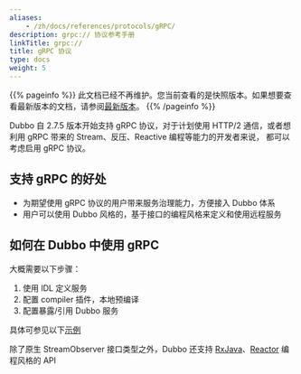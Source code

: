 ```yaml
---
aliases:
    - /zh/docs/references/protocols/gRPC/
description: grpc:// 协议参考手册
linkTitle: grpc://
title: gRPC 协议
type: docs
weight: 5
---
```




{{% pageinfo %}} 此文档已经不再维护。您当前查看的是快照版本。如果想要查看最新版本的文档，请参阅[最新版本](/zh-cn/overview/mannual/java-sdk/reference-manual/protocol/grpc/)。
{{% /pageinfo %}}

Dubbo 自 2.7.5 版本开始支持 gRPC 协议，对于计划使用 HTTP/2 通信，或者想利用 gRPC 带来的 Stream、反压、Reactive 编程等能力的开发者来说，
都可以考虑启用 gRPC 协议。

## 支持 gRPC 的好处
* 为期望使用 gRPC 协议的用户带来服务治理能力，方便接入 Dubbo 体系
* 用户可以使用 Dubbo 风格的，基于接口的编程风格来定义和使用远程服务

## 如何在 Dubbo 中使用 gRPC
大概需要以下步骤：  
1. 使用 IDL 定义服务
2. 配置 compiler 插件，本地预编译
3. 配置暴露/引用 Dubbo 服务

具体可参见以下[示例](https://github.com/apache/dubbo-samples/tree/master/99-integration/dubbo-samples-grpc)

除了原生 StreamObserver 接口类型之外，Dubbo 还支持 [RxJava](https://github.com/apache/dubbo-samples/tree/master/99-integration/dubbo-samples-grpc/dubbo-samples-rxjava)、[Reactor](https://github.com/apache/dubbo-samples/tree/master/99-integration/dubbo-samples-grpc/dubbo-samples-reactor) 编程风格的 API
